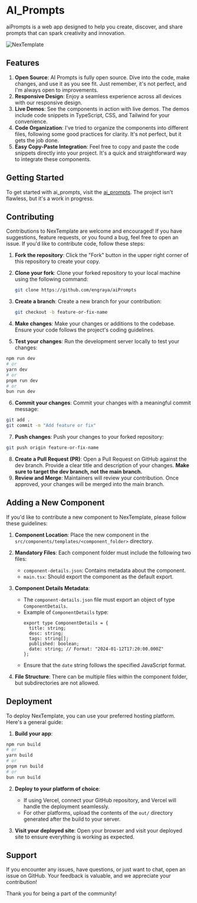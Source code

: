 # AI_Prompts

aiPrompts is a web app designed to help you create, discover, and share prompts that can spark creativity and innovation.

![NexTemplate](https://nextemplate.vercel.app/nextemplate.gif)

## Features

1. **Open Source**: AI Prompts is fully open source. Dive into the code, make changes, and use it as you see fit. Just remember, it's not perfect, and I'm always open to improvements.
2. **Responsive Design**: Enjoy a seamless experience across all devices with our responsive design.
3. **Live Demos**: See the components in action with live demos. The demos include code snippets in TypeScript, CSS, and Tailwind for your convenience.
4. **Code Organization**: I've tried to organize the components into different files, following some good practices for clarity. It's not perfect, but it gets the job done.
5. **Easy Copy-Paste Integration**: Feel free to copy and paste the code snippets directly into your project. It's a quick and straightforward way to integrate these components.

## Getting Started

To get started with ai_prompts, visit the [ai_prompts](https://nextemplate.vercel.app). The project isn't flawless, but it's a work in progress.

## Contributing

Contributions to NexTemplate are welcome and encouraged! If you have suggestions, feature requests, or you found a bug, feel free to open an issue. If you'd like to contribute code, follow these steps:

1. **Fork the repository**: Click the "Fork" button in the upper right corner of this repository to create your copy.
2. **Clone your fork**: Clone your forked repository to your local machine using the following command:

   ```bash
   git clone https://github.com/engraya/aiPrompts
   ```
3. **Create a branch**: Create a new branch for your contribution:

   ```bash
   git checkout -b feature-or-fix-name
   ```
4. **Make changes**: Make your changes or additions to the codebase. Ensure your code follows the project's coding guidelines.
5. **Test your changes**: Run the development server locally to test your changes:

```bash
npm run dev
# or
yarn dev
# or
pnpm run dev
# or
bun run dev
```

6. **Commit your changes**: Commit your changes with a meaningful commit message:

```bash
git add .
git commit -m "Add feature or fix"
```

7. **Push changes**: Push your changes to your forked repository:

```bash
git push origin feature-or-fix-name
```

8. **Create a Pull Request (PR)**: Open a Pull Request on GitHub against the dev branch. Provide a clear title and description of your changes.
   **Make sure to target the dev branch, not the main branch.**
9. **Review and Merge**: Maintainers will review your contribution. Once approved, your changes will be merged into the main branch.

## Adding a New Component

If you'd like to contribute a new component to NexTemplate, please follow these guidelines:

1. **Component Location**: Place the new component in the `src/components/templates/<component_folder>` directory.
2. **Mandatory Files**: Each component folder must include the following two files:

   - `component-details.json`: Contains metadata about the component.
   - `main.tsx`: Should export the component as the default export.
3. **Component Details Metadata**:

   - The `component-details.json` file must export an object of type `ComponentDetails`.
   - Example of `ComponentDetails` type:
     ```
     export type ComponentDetails = {
       title: string;
       desc: string;
       tags: string[];
       published: boolean;
       date: string; // Format: "2024-01-12T17:20:00.000Z"
     };
     ```
   - Ensure that the `date` string follows the specified JavaScript format.
4. **File Structure**: There can be multiple files within the component folder, but subdirectories are not allowed.

## Deployment

To deploy NexTemplate, you can use your preferred hosting platform. Here's a general guide:

1. **Build your app**:

```bash
npm run build
# or
yarn build
# or
pnpm run build
# or
bun run build
```

2. **Deploy to your platform of choice**:

   - If using Vercel, connect your GitHub repository, and Vercel will handle the deployment seamlessly.
   - For other platforms, upload the contents of the `out/` directory generated after the build to your server.
3. **Visit your deployed site**: Open your browser and visit your deployed site to ensure everything is working as expected.

## Support

If you encounter any issues, have questions, or just want to chat, open an issue on GitHub. Your feedback is valuable, and we appreciate your contribution!

Thank you for being a part of the community!

